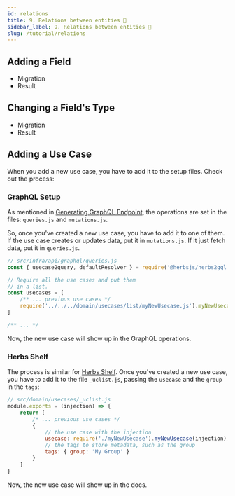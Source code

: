 ```yaml
---
id: relations
title: 9. Relations between entities 🚧
sidebar_label: 9. Relations between entities 🚧
slug: /tutorial/relations
---
```


## Adding a Field
- Migration
- Result

## Changing a Field's Type
- Migration
- Result

## Adding a Use Case

When you add a new use case, you have to add it to the setup files. Check out the process:

### GraphQL Setup

As mentioned in [Generating GraphQL Endpoint](./graphql), the operations are set in the files: `queries.js` and `mutations.js`.

So, once you've created a new use case, you have to add it to one of them. If the use case creates or updates data, put it in `mutations.js`. If it just fetch data, put it in `queries.js`.

```js
// src/infra/api/graphql/queries.js
const { usecase2query, defaultResolver } = require('@herbsjs/herbs2gql')

// Require all the use cases and put them
// in a list.
const usecases = [
    /** ... previous use cases */
    require('../../../domain/usecases/list/myNewUsecase.js').myNewUsecase,
]

/** ... */
```

Now, the new use case will show up in the GraphQL operations.

### Herbs Shelf

The process is similar for [Herbs Shelf](./herbsshelf). Once you've created a new use case, you have to add it to the file `_uclist.js`, passing the `usecase` and the `group` in the `tags`:

```js
// src/domain/usecases/_uclist.js
module.exports = (injection) => {
    return [
        /* ... previous use cases */
        {
            // the use case with the injection
            usecase: require('./myNewUsecase').myNewUsecase(injection),
            // the tags to store metadata, such as the group
            tags: { group: 'My Group' }
        }
    ]
}
```

Now, the new use case will show up in the docs.
